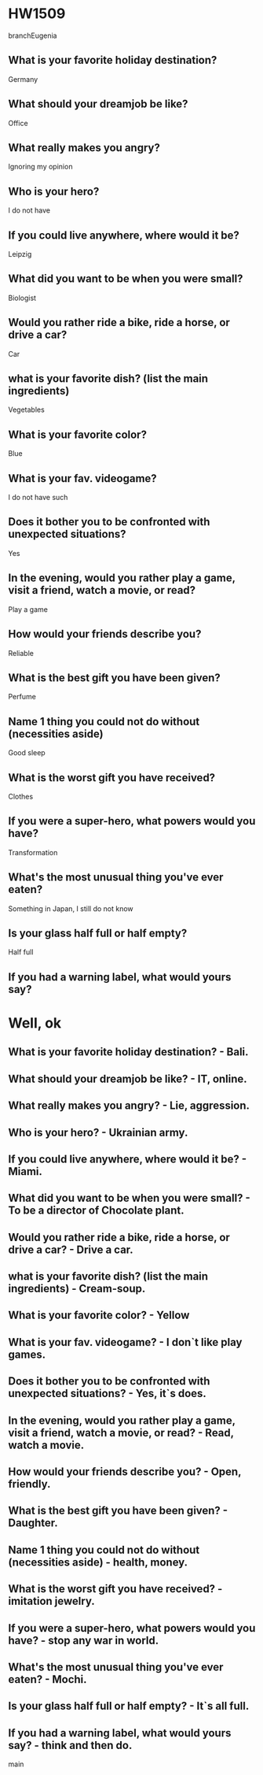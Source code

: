 # HW1509

branchEugenia
## What is your favorite holiday destination?
Germany

## What should your dreamjob be like?
Office

## What really makes you angry?
Ignoring my opinion

## Who is your hero?
I do not have

## If you could live anywhere, where would it be?
Leipzig

## What did you want to be when you were small?
Biologist

## Would you rather ride a bike, ride a horse, or drive a car?
Car

## what is your favorite dish? (list the main ingredients)
Vegetables

## What is your favorite color?
Blue

## What is your fav. videogame?
I do not have such

## Does it bother you to be confronted with unexpected situations?
Yes

## In the evening, would you rather play a game, visit a friend, watch a movie, or read?
Play a game

## How would your friends describe you?
Reliable

## What is the best gift you have been given?
Perfume

## Name 1 thing you could not do without (necessities aside)
Good sleep

## What is the worst gift you have received?
Clothes

## If you were a super-hero, what powers would you have?
Transformation

## What's the most unusual thing you've ever eaten?
Something in Japan, I still do not know

## Is your glass half full or half empty?
Half full

## If you had a warning label, what would yours say?
Well, ok
=======
## What is your favorite holiday destination? - Bali.
## What should your dreamjob be like? - IT, online.
## What really makes you angry? - Lie, aggression.
## Who is your hero? - Ukrainian army.
## If you could live anywhere, where would it be? - Miami.
## What did you want to be when you were small? - To be a director of Chocolate plant.
## Would you rather ride a bike, ride a horse, or drive a car? - Drive a car.
## what is your favorite dish? (list the main ingredients) - Cream-soup.
## What is your favorite color? - Yellow
## What is your fav. videogame? - I don`t like play games.
## Does it bother you to be confronted with unexpected situations? - Yes, it`s does.
## In the evening, would you rather play a game, visit a friend, watch a movie, or read? - Read, watch a movie.
## How would your friends describe you? - Open, friendly.
## What is the best gift you have been given? - Daughter.
## Name 1 thing you could not do without (necessities aside) - health, money.
## What is the worst gift you have received? - imitation jewelry.
## If you were a super-hero, what powers would you have? - stop any war in world.
## What's the most unusual thing you've ever eaten? - Mochi.
## Is your glass half full or half empty? - It`s all full.
## If you had a warning label, what would yours say? - think and then do.
 main
